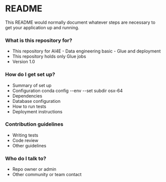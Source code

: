 # README #

This README would normally document whatever steps are necessary to get your application up and running.

### What is this repository for? ###

* This repository for AI4E - Data engineering basic - Glue and deployment
* This repository holds only Glue jobs
* Version 1.0

### How do I get set up? ###

* Summary of set up
* Configuration
    conda config --env --set subdir osx-64
* Dependencies
* Database configuration
* How to run tests
* Deployment instructions


### Contribution guidelines ###

* Writing tests
* Code review
* Other guidelines

### Who do I talk to? ###

* Repo owner or admin
* Other community or team contact